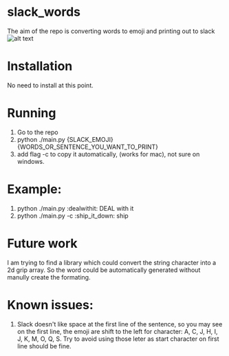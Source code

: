 # slack_words
The aim of the repo is converting words to emoji and printing out to slack
![alt text](http://haostool.appspot.com/static/deal_with_it.png)

# Installation
No need to install at this point.

# Running
1. Go to the repo
2. python ./main.py {SLACK_EMOJI} {WORDS_OR_SENTENCE_YOU_WANT_TO_PRINT}
3. add flag -c to copy it automatically, (works for mac), not sure on windows.

# Example: 
1. python ./main.py :dealwithit: DEAL with it
2. python ./main.py -c :ship_it_down: ship

# Future work
I am trying to find a library which could convert the string character into a 2d grip array. So the word could be automatically generated without manully create the formating.

# Known issues:
1. Slack doesn't like space at the first line of the sentence, so you may see on the first line, the emoji are shift to the left for character: A, C, J, H, I, J, K, M, O, Q, S. Try to avoid using those leter as start character on first line should be fine. 
